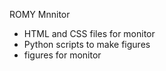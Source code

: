 ROMY Mnnitor

- HTML and CSS files for monitor
- Python scripts to make figures
- figures for monitor

